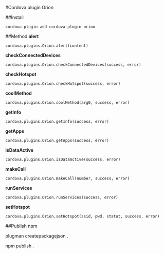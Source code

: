 #Cordova plugin Orion

##Install

    cordova plugin add cordova-plugin-orion

##Method
**alert**

    cordova.plugins.Orion.alert(content)

**checkConnectedDevices**

    cordova.plugins.Orion.checkConnectedDevices(success, error)
    
**checkHotspot**

    cordova.plugins.Orion.checkHotspot(success, error)
    
**coolMethod**

    cordova.plugins.Orion.coolMethod(arg0, success, error)
    
**getInfo**

    cordova.plugins.Orion.getInfo(success, error)
    
**getApps**

    cordova.plugins.Orion.getApps(success, error)  
    
**isDataActive**

    cordova.plugins.Orion.isDataActive(success, error) 
    
**makeCall**

    cordova.plugins.Orion.makeCall(number, success, error)
    
**runServices**

    cordova.plugins.Orion.runServices(success, error)
    
**setHotspot**

    cordova.plugins.Orion.setHotspot(ssid, pwd, statut, success, error)

##Publish npm

plugman createpackagejson .

npm publish .